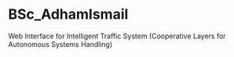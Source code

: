 # BSc_AdhamIsmail
Web Interface for Intelligent Traffic System (Cooperative Layers for Autonomous Systems Handling)

